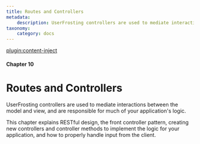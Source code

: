 ```yaml
---
title: Routes and Controllers
metadata:
    description: UserFrosting controllers are used to mediate interactions between the model and view, and are responsible for much of your application's logic.
taxonomy:
    category: docs
---
```

[plugin:content-inject](/modular/_update5.0)

#### Chapter 10

# Routes and Controllers

UserFrosting controllers are used to mediate interactions between the model and view, and are responsible for much of your application's logic.

This chapter explains RESTful design, the front controller pattern, creating new controllers and controller methods to implement the logic for your application, and how to properly handle input from the client.
